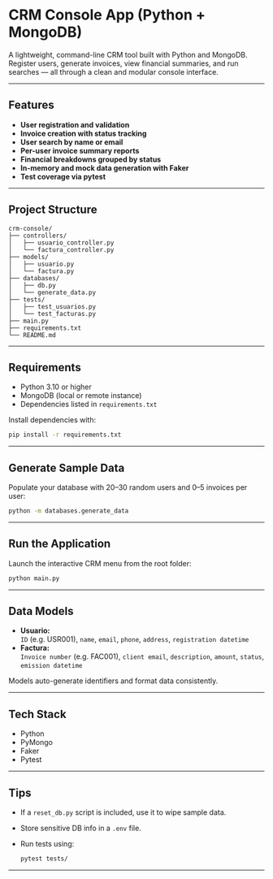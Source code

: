 # CRM Console App (Python + MongoDB)

A lightweight, command-line CRM tool built with Python and MongoDB. Register users, generate invoices, view financial summaries, and run searches — all through a clean and modular console interface.

---

## Features

- **User registration and validation**
- **Invoice creation with status tracking**
- **User search by name or email**
- **Per-user invoice summary reports**
- **Financial breakdowns grouped by status**
- **In-memory and mock data generation with Faker**
- **Test coverage via pytest**

---

## Project Structure

```
crm-console/
├── controllers/
│   ├── usuario_controller.py
│   └── factura_controller.py
├── models/
│   ├── usuario.py
│   └── factura.py
├── databases/
│   ├── db.py
│   └── generate_data.py
├── tests/
│   ├── test_usuarios.py
│   └── test_facturas.py
├── main.py
├── requirements.txt
└── README.md
```

---

## Requirements

- Python 3.10 or higher
- MongoDB (local or remote instance)
- Dependencies listed in `requirements.txt`

Install dependencies with:

```bash
pip install -r requirements.txt
```

---

## Generate Sample Data

Populate your database with 20–30 random users and 0–5 invoices per user:

```bash
python -m databases.generate_data
```

---

## Run the Application

Launch the interactive CRM menu from the root folder:

```bash
python main.py
```

---

## Data Models

- **Usuario:**  
  `ID` (e.g. USR001), `name`, `email`, `phone`, `address`, `registration datetime`
- **Factura:**  
  `Invoice number` (e.g. FAC001), `client email`, `description`, `amount`, `status`, `emission datetime`

Models auto-generate identifiers and format data consistently.

---

## Tech Stack

- Python
- PyMongo
- Faker
- Pytest

---

## Tips

- If a `reset_db.py` script is included, use it to wipe sample data.
- Store sensitive DB info in a `.env` file.
- Run tests using:

  ```bash
  pytest tests/
  ```

---